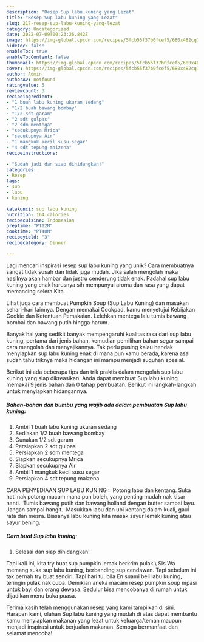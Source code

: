 ```yaml
---
description: "Resep Sup labu kuning yang Lezat"
title: "Resep Sup labu kuning yang Lezat"
slug: 217-resep-sup-labu-kuning-yang-lezat
category: Uncategorized
date: 2022-07-09T00:23:26.842Z
image: https://img-global.cpcdn.com/recipes/5fcb55f37b0fcef5/680x482cq70/sup-labu-kuning-foto-resep-utama.jpg
hideToc: false
enableToc: true
enableTocContent: false
thumbnail: https://img-global.cpcdn.com/recipes/5fcb55f37b0fcef5/680x482cq70/sup-labu-kuning-foto-resep-utama.jpg
cover: https://img-global.cpcdn.com/recipes/5fcb55f37b0fcef5/680x482cq70/sup-labu-kuning-foto-resep-utama.jpg
author: Admin
authorAv: notfound
ratingvalue: 5
reviewcount: 3
recipeingredient:
- "1 buah labu kuning ukuran sedang"
- "1/2 buah bawang bombay"
- "1/2 sdt garam"
- "2 sdt gulpas"
- "2 sdm mentega"
- "secukupnya Mrica"
- "secukupnya Air"
- "1 mangkuk kecil susu segar"
- "4 sdt tepung maizena"
recipeinstructions:

- "Sudah jadi dan siap dihidangkan!"
categories:
- Resep
tags:
- sup
- labu
- kuning

katakunci: sup labu kuning 
nutrition: 164 calories
recipecuisine: Indonesian
preptime: "PT12M"
cooktime: "PT40M"
recipeyield: "3"
recipecategory: Dinner

---
```





Lagi mencari inspirasi resep sup labu kuning yang unik? Cara membuatnya sangat tidak susah dan tidak juga mudah. Jika salah mengolah maka hasilnya akan hambar dan justru cenderung tidak enak. Padahal sup labu kuning yang enak harusnya sih mempunyai aroma dan rasa yang dapat memancing selera Kita.





Lihat juga cara membuat Pumpkin Soup (Sup Labu Kuning) dan masakan sehari-hari lainnya. Dengan memakai Cookpad, kamu menyetujui Kebijakan Cookie dan Ketentuan Pemakaian. Lelehkan mentega lalu tumis bawang bombai dan bawang putih hingga harum.

Banyak hal yang sedikit banyak mempengaruhi kualitas rasa dari sup labu kuning, pertama dari jenis bahan, kemudian pemilihan bahan segar sampai cara mengolah dan menyajikannya. Tak perlu pusing kalau hendak menyiapkan sup labu kuning enak di mana pun kamu berada, karena asal sudah tahu triknya maka hidangan ini mampu menjadi suguhan spesial.






Berikut ini ada beberapa tips dan trik praktis dalam mengolah sup labu kuning yang siap dikreasikan. Anda dapat membuat Sup labu kuning memakai 9 jenis bahan dan 0 tahap pembuatan. Berikut ini langkah-langkah untuk menyiapkan hidangannya.

<!--inarticleads1-->

##### Bahan-bahan dan bumbu yang wajib ada dalam pembuatan Sup labu kuning:

1. Ambil 1 buah labu kuning ukuran sedang
1. Sediakan 1/2 buah bawang bombay
1. Gunakan 1/2 sdt garam
1. Persiapkan 2 sdt gulpas
1. Persiapkan 2 sdm mentega
1. Siapkan secukupnya Mrica
1. Siapkan secukupnya Air
1. Ambil 1 mangkuk kecil susu segar
1. Persiapkan 4 sdt tepung maizena


CARA PENYEDIAAN SUP LABU KUNING : ️ Potong labu dan kentang. Suka hati nak potong macam mana pun boleh, yang penting mudah nak kisar nanti. ️ Tumis bawang putih dan bawang holland dengan butter sampai layu. Jangan sampai hangit. ️ Masukkan labu dan ubi kentang dalam kuali, gaul rata dan mesra. Biasanya labu kuning kita masak sayur lemak kuning atau sayur bening. 

<!--inarticleads2-->

##### Cara buat Sup labu kuning:


1. Selesai dan siap dihidangkan!

Tapi kali ini, kita try buat sup pumpkin lemak berkrim pulak.\ Sis Wa memang suka sup labu kuning, berbanding sup cendawan. Tapi sebelum ini tak pernah try buat sendiri. Tapi hari tu, bila En suami beli labu kuning, teringin pulak nak cuba. Demikian aneka macam resep pumpkin soup mpasi untuk bayi dan orang dewasa. Sedulur bisa mencobanya di rumah untuk dijadikan menu buka puasa. 

Terima kasih telah menggunakan resep yang kami tampilkan di sini. Harapan kami, olahan Sup labu kuning yang mudah di atas dapat membantu kamu menyiapkan makanan yang lezat untuk keluarga/teman maupun menjadi inspirasi untuk berjualan makanan. Semoga bermanfaat dan selamat mencoba!
